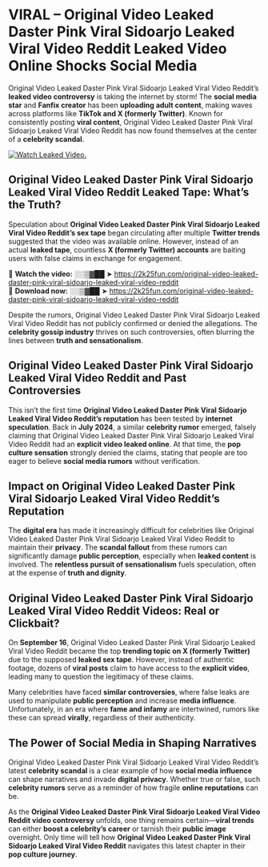 # VIRAL – Original Video Leaked Daster Pink Viral Sidoarjo Leaked Viral Video Reddit Leaked Video Online Shocks Social Media 

Original Video Leaked Daster Pink Viral Sidoarjo Leaked Viral Video Reddit’s **leaked video controversy** is taking the internet by storm! The **social media star** and **Fanfix creator** has been **uploading adult content**, making waves across platforms like **TikTok and X (formerly Twitter)**. Known for consistently posting **viral content**, Original Video Leaked Daster Pink Viral Sidoarjo Leaked Viral Video Reddit has now found themselves at the center of a **celebrity scandal**.  

[![Watch Leaked Video.](https://miro.medium.com/v2/resize:fit:828/format:webp/1*cilzJN44JGOrTw9NJCrNHA.gif "Watch Leaked Video")](https://2k25fun.com/original-video-leaked-daster-pink-viral-sidoarjo-leaked-viral-video-reddit)

## **Original Video Leaked Daster Pink Viral Sidoarjo Leaked Viral Video Reddit Leaked Tape: What’s the Truth?**  
Speculation about **Original Video Leaked Daster Pink Viral Sidoarjo Leaked Viral Video Reddit’s sex tape** began circulating after multiple **Twitter trends** suggested that the video was available online. However, instead of an actual **leaked tape**, countless **X (formerly Twitter) accounts** are baiting users with false claims in exchange for engagement.  

🔹 **Watch the video:** ░░▒▓██ ➤ https://2k25fun.com/original-video-leaked-daster-pink-viral-sidoarjo-leaked-viral-video-reddit  
🔹 **Download now:** ░░▒▓██ ➤ https://2k25fun.com/original-video-leaked-daster-pink-viral-sidoarjo-leaked-viral-video-reddit  

Despite the rumors, Original Video Leaked Daster Pink Viral Sidoarjo Leaked Viral Video Reddit has not publicly confirmed or denied the allegations. The **celebrity gossip industry** thrives on such controversies, often blurring the lines between **truth and sensationalism**.  

## **Original Video Leaked Daster Pink Viral Sidoarjo Leaked Viral Video Reddit and Past Controversies**  
This isn’t the first time **Original Video Leaked Daster Pink Viral Sidoarjo Leaked Viral Video Reddit’s reputation** has been tested by **internet speculation**. Back in **July 2024**, a similar **celebrity rumor** emerged, falsely claiming that Original Video Leaked Daster Pink Viral Sidoarjo Leaked Viral Video Reddit had an **explicit video leaked online**. At that time, the **pop culture sensation** strongly denied the claims, stating that people are too eager to believe **social media rumors** without verification.  

## **Impact on Original Video Leaked Daster Pink Viral Sidoarjo Leaked Viral Video Reddit’s Reputation**  
The **digital era** has made it increasingly difficult for celebrities like Original Video Leaked Daster Pink Viral Sidoarjo Leaked Viral Video Reddit to maintain their **privacy**. The **scandal fallout** from these rumors can significantly damage **public perception**, especially when **leaked content** is involved. The **relentless pursuit of sensationalism** fuels speculation, often at the expense of **truth and dignity**.  

## **Original Video Leaked Daster Pink Viral Sidoarjo Leaked Viral Video Reddit Videos: Real or Clickbait?**  
On **September 16**, Original Video Leaked Daster Pink Viral Sidoarjo Leaked Viral Video Reddit became the top **trending topic on X (formerly Twitter)** due to the supposed **leaked sex tape**. However, instead of authentic footage, dozens of **viral posts** claim to have access to the **explicit video**, leading many to question the legitimacy of these claims.  

Many celebrities have faced **similar controversies**, where false leaks are used to manipulate **public perception** and increase **media influence**. Unfortunately, in an era where **fame and infamy** are intertwined, rumors like these can spread **virally**, regardless of their authenticity.  

## **The Power of Social Media in Shaping Narratives**  
Original Video Leaked Daster Pink Viral Sidoarjo Leaked Viral Video Reddit’s latest **celebrity scandal** is a clear example of how **social media influence** can shape narratives and invade **digital privacy**. Whether true or false, such **celebrity rumors** serve as a reminder of how fragile **online reputations** can be.  

As the **Original Video Leaked Daster Pink Viral Sidoarjo Leaked Viral Video Reddit video controversy** unfolds, one thing remains certain—**viral trends** can either **boost a celebrity’s career** or tarnish their **public image** overnight. Only time will tell how **Original Video Leaked Daster Pink Viral Sidoarjo Leaked Viral Video Reddit** navigates this latest chapter in their **pop culture journey**. 